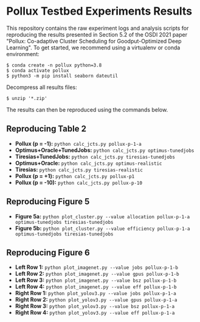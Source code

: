 # Pollux Testbed Experiments Results

This repository contains the raw experiment logs and analysis scripts for
reproducing the results presented in Section 5.2 of the OSDI 2021 paper
"Pollux: Co-adaptive Cluster Scheduling for Goodput-Optimized Deep Learning".
To get started, we recommend using a virtualenv or conda environment:
```
$ conda create -n pollux python=3.8
$ conda activate pollux
$ python3 -m pip install seaborn dateutil
```

Decompress all results files:
```
$ unzip '*.zip'
```

The results can then be reproduced using the commands below.

## Reproducing Table 2

- **Pollux (p = -1):** `python calc_jcts.py pollux-p-1-a`
- **Optimus+Oracle+TunedJobs:** `python calc_jcts.py optimus-tunedjobs`
- **Tiresias+TunedJobs:** `python calc_jcts.py tiresias-tunedjobs`
- **Optimus+Oracle:** `python calc_jcts.py optimus-realistic`
- **Tiresias:** `python calc_jcts.py tiresias-realistic`
- **Pollux (p = +1):** `python calc_jcts.py pollux-p1`
- **Pollux (p = -10):** `python calc_jcts.py pollux-p-10`

## Reproducing Figure 5

- **Figure 5a:** `python plot_cluster.py --value allocation pollux-p-1-a optimus-tunedjobs tiresias-tunedjobs`
- **Figure 5b:** `python plot_cluster.py --value efficiency pollux-p-1-a optimus-tunedjobs tiresias-tunedjobs`

## Reproducing Figure 6

- **Left Row 1:** `python plot_imagenet.py --value jobs pollux-p-1-b`
- **Left Row 2:** `python plot_imagenet.py --value gpus pollux-p-1-b`
- **Left Row 3:** `python plot_imagenet.py --value bsz pollux-p-1-b`
- **Left Row 4:** `python plot_imagenet.py --value eff pollux-p-1-b`
- **Right Row 1:** `python plot_yolov3.py --value jobs pollux-p-1-a`
- **Right Row 2:** `python plot_yolov3.py --value gpus pollux-p-1-a`
- **Right Row 3:** `python plot_yolov3.py --value bsz pollux-p-1-a`
- **Right Row 4:** `python plot_yolov3.py --value eff pollux-p-1-a`

